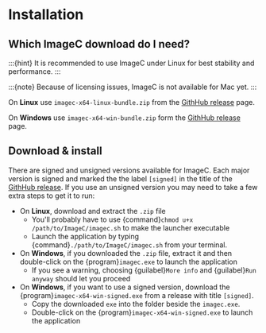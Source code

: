 # Installation

## Which ImageC download do I need?

:::{hint}
It is recommended to use ImageC under Linux for best stability and performance.
:::

:::{note}
Because of licensing issues, ImageC is not available for Mac yet.
:::


On **Linux** use `imagec-x64-linux-bundle.zip` from the [GithHub release](https://github.com/joda01/imagec/releases) page.

On **Windows** use `imagec-x64-win-bundle.zip` form the [GithHub release](https://github.com/joda01/imagec/releases) page. 



## Download & install

There are signed and unsigned versions available for ImageC.
Each major version is signed and marked the the label `[signed]` in the title of the [GithHub release](https://github.com/joda01/imagec/releases).
If you use an unsigned version you may need to take a few extra steps to get it to run:

- On **Linux**, download and extract the `.zip` file
  - You'll probably have to use {command}`chmod u+x /path/to/ImageC/imagec.sh` to make the launcher executable
  - Launch the application by typing {command}`./path/to/ImageC/imagec.sh` from your terminal.
- On **Windows**, if you downloaded the `.zip` file, extract it and then double-click on the {program}`imagec.exe` to launch the application
  - If you see a warning, choosing {guilabel}`More info` and {guilabel}`Run anyway` should let you proceed
- On **Windows**, if you want to use a signed version, download the {program}`imagec-x64-win-signed.exe` from a release with title `[signed]`.
  - Copy the downloaded `exe` into the folder beside the `imagec.exe`.
  - Double-click on the {program}`imagec-x64-win-signed.exe` to launch the application





